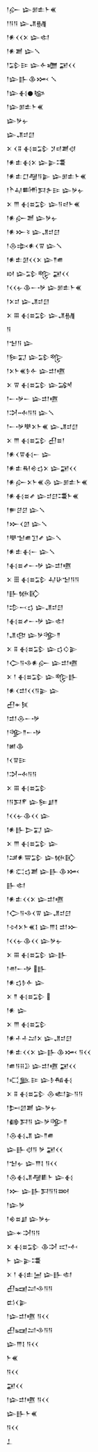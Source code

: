 <div class='block'>
<div class='line'>𒁹𒅎 𒇽𒁳𒉺𒈨𒌍</div>
<div class='line'>𒁹𒀀𒀀 𒇽𒂗𒉆</div>
<div class='line'>𒁹𒀭𒌋𒌋𒉽 𒇽𒊕</div>
<div class='line'>𒁹𒀭𒋢 𒇽𒑳</div>
<div class='line'>𒁹𒁉𒄿 𒇽𒅆𒁾 𒂼𒌋𒌋</div>
<div class='line'>𒁹𒇽𒃲𒆠𒈲 𒑳</div>
<div class='line'>𒁹𒇽𒈬𒊹𒆧</div>
<div class='line'>𒁹𒇽𒁳𒉺𒈨𒌍</div>
<div class='line'>𒇽𒃻𒉡</div>
<div class='line'>𒇽𒂗𒄑𒇀</div>
<div class='line'>𒉽 𒌋𒐉 𒈬𒊺𒁉 𒋡𒁀𒋢𒋼</div>
<div class='line'>𒁹𒀭𒉺𒈬𒉽 𒇽𒉌𒃮</div>
<div class='line'>𒁹𒀭𒉺𒆸𒆷𒀀𒉌 𒇽𒁳𒉺𒈨𒌍</div>
<div class='line'>𒁹𒋻𒄷𒌦𒁕𒉿𒄿 𒇽𒃻𒉡</div>
<div class='line'>𒉽 𒐈 𒈬𒊺𒁉 𒇽𒀀𒁀𒈨𒌍</div>
<div class='line'>𒁹𒀭𒅎𒍪 𒇽𒃻𒉡</div>
<div class='line'>𒁹𒀭𒁍𒂟 𒇽𒂗𒄑𒇀</div>
<div class='line'>𒁹𒁲𒇸𒀭𒌋𒐊 𒇽𒑳</div>
<div class='line'>𒁹𒀭𒉺𒌆𒌋𒌋𒉽 𒇽𒈫𒌑</div>
<div class='line'>𒊭 𒇽𒁉𒈜 𒂼𒌋𒌋</div>
<div class='line'>𒁹𒌋𒌋𒉡𒆠𒀸𒋩 𒇽𒁳𒉺𒈨𒌍</div>
<div class='line'>𒁹𒉽𒄑 𒇽𒂗𒄑𒇀</div>
<div class='line'>𒉽 𒐋 𒈬𒊺𒁉 𒇽𒂗𒉆</div>
<div class='line'>𒀀</div>
<div class='line'>𒁹𒈠𒀀 𒇽</div>
<div class='line'>𒁹𒌉𒍑 𒇽𒁉𒈜</div>
<div class='line'>𒁹𒉽𒈨𒌍𒊩𒅆 𒇽𒄥𒍠</div>
<div class='line'>𒉽 𒐊 𒈬𒊺𒁉 𒇽𒋇</div>
<div class='line'>𒁹𒀸𒋩𒀸 𒇽𒄥𒍠</div>
<div class='line'>𒁹𒋫𒁄𒀀𒀀 𒇽𒑳</div>
<div class='line'>𒁹𒀸𒋩𒋧𒉽𒈨𒌍 𒇽𒂗𒄑𒇀</div>
<div class='line'>𒉽 𒐈 𒈬𒊺𒁉 𒌷𒊺𒁹</div>
<div class='line'>𒁹𒀭𒌋𒐊𒈬𒀸 𒇽</div>
<div class='line'>𒁹𒀭𒉺𒊑𒄴𒌓𒉽 𒇽𒂼𒌋𒌋</div>
<div class='line'>𒁹𒀭𒅎𒉽𒈨𒌍𒁲 𒇽𒁳𒉺𒈨𒌍</div>
<div class='line'>𒁹𒀭𒈬𒊺𒍦 𒇽𒄑𒇀𒃮𒈨𒌍</div>
<div class='line'>𒁹𒊓𒆪𒆪 𒇽𒑳</div>
<div class='line'>𒁹𒁍𒌋𒇻 𒇽𒑳</div>
<div class='line'>𒁹𒋧𒈠𒌑𒋛𒍦 𒇽𒑳</div>
<div class='line'>𒁹𒀭𒉺𒈬𒀸 𒇽𒑳</div>
<div class='line'>𒁹𒈬𒊺𒍦𒀸𒋩 𒇽𒄥𒍠</div>
<div class='line'>𒉽 𒑆 𒈬𒊺𒁉 𒄷𒄩𒈠𒀀𒀀</div>
<div class='line'>𒁹𒃲𒁮𒃼</div>
<div class='line'>𒁹𒄠𒁁𒌓 𒇽𒂗𒄑𒇀</div>
<div class='line'>𒁹𒈬𒊺𒍦𒀸𒋩 𒇽𒊕</div>
<div class='line'>𒁹𒂗𒂦 𒇽𒃻𒄊𒈫</div>
<div class='line'>𒉽 𒐉 𒈬𒊺𒁉 𒇽𒌓𒄭𒉌</div>
<div class='line'>𒁹𒀖𒀀𒈾𒀭𒅎 𒇽𒄥𒍠</div>
<div class='line'>𒉽 𒁹 𒈬𒊺𒁉 𒇽𒈜𒃲</div>
<div class='line'>𒁹𒀭𒌋𒄥𒌋𒌋𒀀𒉌 𒇽</div>
<div class='line'>𒌷𒄬𒍮</div>
<div class='line'>𒁹𒄥𒁲𒀸𒋩</div>
<div class='line'>𒁹𒄊𒈫𒀸𒋩</div>
<div class='line'>𒁹𒅖𒆠</div>
<div class='line'>𒁹𒌋𒐊𒄿</div>
<div class='line'>𒁹𒋫𒁄𒀀𒀀</div>
<div class='line'>𒉽 𒐋 𒈬𒊺𒁉</div>
<div class='line'>𒁹𒀀𒁕𒇳 𒇽𒌉𒋗𒈫</div>
<div class='line'>𒁹𒌋𒌋𒉡𒆠𒌋𒌋 𒇽</div>
<div class='line'>𒁹𒀭𒃲𒆕𒍑 𒇽</div>
<div class='line'>𒉽 𒐈 𒈬𒊺𒁉 𒇽</div>
<div class='line'>𒁹𒁼𒀭𒐌𒁉 𒇽𒁮𒃼</div>
<div class='line'>𒁹𒀭𒀫𒌓𒋢 𒇽𒃲𒆠𒈲</div>
<div class='line'>𒃲𒊕</div>
<div class='line'>𒁹𒀭𒉺𒌋𒌋𒉽 𒇽𒄥𒍠</div>
<div class='line'>𒁹𒀖𒀀𒈾𒌋𒐊 𒇽𒂗𒄑𒇀</div>
<div class='line'>𒁹𒀴𒉽𒈨𒌍𒋙 𒇽𒐈𒋙 𒄥𒁍</div>
<div class='line'>𒁹𒌋𒌋𒉡𒆠𒌋𒌋 𒇽𒃻𒉡</div>
<div class='line'>𒉽 𒐋 𒈬𒊺𒁉 𒇽𒃲</div>
<div class='line'>𒁹𒉣𒀸𒋩 𒃲</div>
<div class='line'>𒁹𒀭𒌓𒊩𒅆 𒇽</div>
<div class='line'>𒉽 𒈫 𒈬𒊺𒁉 </div>
<div class='line'>𒁹𒀭 𒇽</div>
<div class='line'>𒉽 𒐈 𒈬𒊺𒁉</div>
<div class='line'>𒁹𒀭𒈦𒈦𒁺𒉽 𒇽𒂗𒄑𒇀</div>
<div class='line'>𒁹𒀭𒉺𒌋𒌋𒉽 𒇽𒃲𒆠𒈲 𒀀𒌋𒌋</div>
<div class='line'>𒁹𒌑𒀀𒍝𒊒 𒇽𒄥𒍠 𒂼𒌋𒌋</div>
<div class='line'>𒁹𒄣𒆥𒄿 𒇽𒊩𒄀𒈬</div>
<div class='line'>𒉽 𒐉 𒈬𒊺𒁉 𒁲𒅗𒉌𒀀𒀀</div>
<div class='line'>𒁹𒄖𒇻𒋢 𒇽𒃻𒉡</div>
<div class='line'>𒁹𒂵𒁕𒀀 𒇽𒃻𒄊𒈫</div>
<div class='line'>𒁹𒁲𒈬𒂗 𒇽𒈫𒌑</div>
<div class='line'>𒇽𒃲𒋼𒀀 𒃻 𒂼𒌋𒌋</div>
<div class='line'>𒁹𒈠𒉡 𒇽𒐈𒋙 𒀀𒌋𒌋</div>
<div class='line'>𒁹𒁲𒈬𒂗𒆷𒀾𒈨 𒇽𒈬</div>
<div class='line'>𒁹𒁍 𒇽𒃲𒁕𒀀𒀀𒇷</div>
<div class='line'>𒁹𒇽𒃻</div>
<div class='line'>𒁹𒄯𒊺𒋗 𒇽𒃻𒉡</div>
<div class='line'>𒇽𒄬𒋫𒀀𒀀</div>
<div class='line'>𒉽 𒈬𒊺𒁉 𒆠𒋫 𒀊𒋾</div>
<div class='line'>𒈨 𒇽𒉌𒃮</div>
<div class='line'>𒉽 𒁹 𒈬𒉺𒅁 𒇽𒃲𒊕</div>
<div class='line'>𒌷𒍢𒁺𒈾𒀀𒀀</div>
<div class='line'>𒆗𒌋𒉌</div>
<div class='line'>𒁹𒇽𒄥𒍠 𒀀𒌋𒌋</div>
<div class='line'>𒌷𒍢𒁺𒈾𒀀𒀀</div>
<div class='line'>𒇽𒐈𒋙 𒀀𒌋𒌋</div>
<div class='line'>𒈨𒌍</div>
<div class='line'>𒀀𒌋𒌋</div>
<div class='line'>𒂼𒌋𒌋</div>
<div class='line'>𒁹𒇽𒄥𒍠 𒀀𒌋𒌋</div>
<div class='line'>𒇽𒃲𒈨𒌍</div>
<div class='line'>𒀀𒌋𒌋</div>
<div class='line'>𒁇</div>
</div>